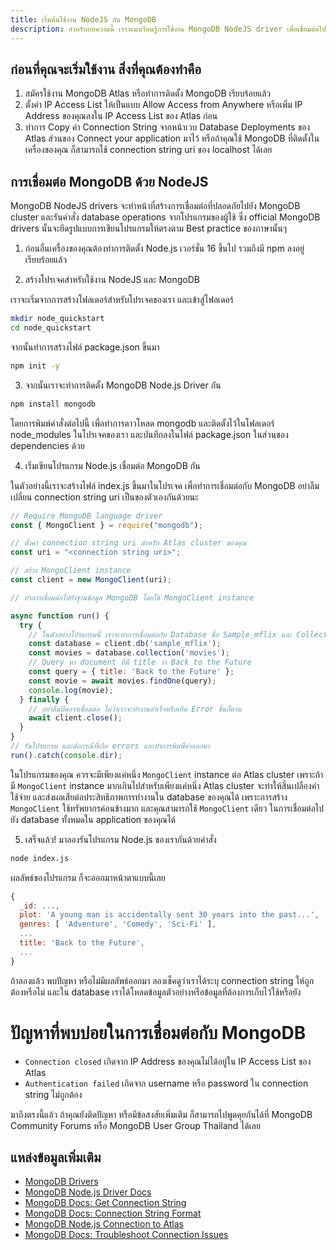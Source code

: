 ```yaml
---
title: เริ่มต้นใช้งาน NodeJS กับ MongoDB
description: สำหรับบทความนี้ เราจะมาเรียนรู้การใช้งาน MongoDB NodeJS driver เพื่อเชื่อมต่อไปยัง MongoDB กัน
---
```


## ก่อนที่คุณจะเริ่มใช้งาน สิ่งที่คุณต้องทำคือ

1. สมัครใช้งาน MongoDB Atlas หรือทำการติดตั้ง MongoDB เรียบร้อยแล้ว
2. ตั้งค่า IP Access List ให้เป็นแบบ Allow Access from Anywhere หรือเพิ่ม IP Address ของคุณลงใน IP Access List ของ Atlas ก่อน
3. ทำการ Copy ค่า Connection String จากหน้าเวบ Database Deployments ของ Atlas ส่วนของ Connect your application มาไว้ หรือถ้าคุณใช้ MongoDB ที่ติดตั้งในเครื่องของคุณ ก็สามารถใช้ connection string uri ของ localhost ได้เลย

## การเชื่อมต่อ MongoDB ด้วย NodeJS

MongoDB NodeJS drivers จะทำหน้าที่สร้างการเชื่อมต่อที่ปลอดภัยไปยัง MongoDB cluster และรันคำสั่ง database operations จากโปรแกรมของผู้ใช้
ซึ่ง official MongoDB drivers นั้นจะยึดรูปแบบการเขียนโปรแกรมให้ตรงตาม Best practice ของภาษานั้นๆ

1. ก่อนอื่นเครื่องของคุณต้องทำการติดตั้ง Node.js เวอร์ชั่น 16 ขึ้นไป รวมถึงมี npm ลงอยู่เรียบร้อยแล้ว

2. สร้างโปรเจคสำหรับใช้งาน NodeJS และ MongoDB

เราจะเริ่มจากการสร้างโฟลเดอร์สำหรับโปรเจคของเรา และเข้าสู่โฟลเดอร์

```bash
mkdir node_quickstart
cd node_quickstart
```

จากนั้นทำการสร้างไฟล์ package.json ขึ้นมา

```bash
npm init -y
```

3. จากนั้นเราจะทำการติดตั้ง MongoDB Node.js Driver กัน

```bash
npm install mongodb
```

โดยการพิมพ์คำสั่งต่อไปนี้ เพื่อทำการดาวโหลด mongodb และติดตั้งไว้ในโฟลเดอร์ node_modules ในโปรเจคของเรา และบันทึกลงในไฟล์ package.json ในส่วนของ dependencies ด้วย

4. เริ่มเขียนโปรแกรม Node.js เชื่อมต่อ MongoDB กัน

ในตัวอย่างนี้เราจะสร้างไฟล์ index.js ขึ้นมาในโปรเจค เพื่อทำการเชื่อมต่อกับ MongoDB
อย่าลืมเปลี่ยน connection string uri เป็นของตัวเองกันด้วยนะ 

```jsx
// Require MongoDB language driver
const { MongoClient } = require("mongodb");

// ตั้งค่า connection string uri สำหรับ Atlas cluster ของคุณ
const uri = "<connection string uri>";

// สร้าง MongoClient instance
const client = new MongoClient(uri);

// ทำการเชื่อมต่อไปยังฐานข้อมูล MongoDB โดยใช้ MongoClient instance

async function run() {
  try {
    // ในตัวอย่างโปรแกรมนี้ เราจะทำการเชื่อมต่อกับ Database ชื่อ Sample_mflix และ Collection ชื่อ movies
    const database = client.db('sample_mflix');
    const movies = database.collection('movies');
    // Query หา document ที่มี title ว่า Back to the Future
    const query = { title: 'Back to the Future' };
    const movie = await movies.findOne(query);
    console.log(movie);
  } finally {
    // อย่าลืมปิดการเชื่อมต่อ ไม่ว่าเราจะทำงานสำเร็จหรือเกิด Error ขึ้นก็ตาม
    await client.close();
  }
}
// รันโปรแกรม และดักกรณีที่เกิด errors และทำการพิมพืค่าออกมา
run().catch(console.dir);
```
ในโปรแกรมของคุณ ควรจะมีเพียงแค่หนึ่ง `MongoClient` instance ต่อ Atlas cluster เพราะถ้ามี `MongoClient` instance มากเกินไปสำหรับเพียงแค่หนึ่ง Atlas cluster จะทำให้สิ้นเปลืองค่าใช้จ่าย และส่งผลเสียต่อประสิทธิภาพการทำงานใน database ของคุณได้ เพราะการสร้าง `MongoClient` ใช้ทรัพยากรค่อนข้างมาก และคุณสามารถใช้ `MongoClient` เดียว ในการเชื่อมต่อไปยัง database ทั้งหมดใน application ของคุณได้

5. เสร็จแล้ว! มาลองรันโปรแกรม Node.js ของเรากันด้วยคำสั่ง
    
```bash
node index.js
```

ผลลัพธ์ของโปรแกรม ก็จะออกมาหน้าตาแบบนี้เลย

```jsx
{
  _id: ...,
  plot: 'A young man is accidentally sent 30 years into the past...',
  genres: [ 'Adventure', 'Comedy', 'Sci-Fi' ],
  ...
  title: 'Back to the Future',
  ...
}
```
ถ้าลองแล้ว พบปัญหา หรือไม่มีผลลัพธ์ออกมา ลองเช็คดูว่าเราได้ระบุ connection string ให้ถูกต้องหรือไม่ และใน database เราได้โหลดข้อมูลตัวอย่างหรือข้อมูลที่ต้องการเก็บไว้ใช้หรือยัง

# ปัญหาที่พบบ่อยในการเชื่อมต่อกับ MongoDB

-   `Connection closed` เกิดจาก IP Address ของคุณไม่ได้อยู่ใน IP Access List ของ Atlas
-   `Authentication failed` เกิดจาก username หรือ password ใน connection string ไม่ถูกต้อง

มาถึงตรงนี้แล้ว ถ้าคุณยังติดปัญหา หรือมีข้อสงสัยเพิ่มเติม ก็สามารถไปพูดคุยกันได้ที่ MongoDB Community Forums หรือ MongoDB User Group Thailand ได้เลย

## แหล่งข้อมูลเพิ่มเติม

-   [MongoDB Drivers](https://www.mongodb.com/docs/drivers/)
-   [MongoDB Node.js Driver Docs](https://www.mongodb.com/docs/drivers/node/current/)
-   [MongoDB Docs: Get Connection String](https://www.mongodb.com/docs/guides/atlas/connection-string/)
-   [MongoDB Docs: Connection String Format](https://www.mongodb.com/docs/manual/reference/connection-string/)
-   [MongoDB Node.js Connection to Atlas](https://www.mongodb.com/docs/drivers/node/current/fundamentals/connection/connect/#std-label-connect-to-mongodb)
-   [MongoDB Docs: Troubleshoot Connection Issues](https://www.mongodb.com/docs/atlas/troubleshoot-connection/)
